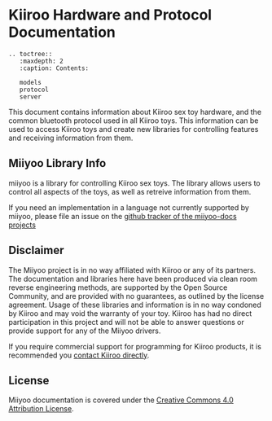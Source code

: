 # Kiiroo Hardware and Protocol Documentation

```eval_rst
.. toctree::
   :maxdepth: 2
   :caption: Contents:

   models
   protocol
   server
 ```

This document contains information about Kiiroo sex toy hardware, and
the common bluetooth protocol used in all Kiiroo toys. This
information can be used to access Kiiroo toys and create new
libraries for controlling features and receiving information from
them.

## Miiyoo Library Info

miiyoo is a library for controlling Kiiroo sex toys. The library
allows users to control all aspects of the toys, as well as retreive
information from them.

If you need an implementation in a language not currently supported by
miiyoo, please file an issue on the [github tracker of the
miiyoo-docs projects](http://github.com/metafetish/miiyoo-docs/issues)

## Disclaimer

The Miiyoo project is in no way affiliated with Kiiroo or any of its
partners. The documentation and libraries here have been produced via
clean room reverse engineering methods, are supported by the Open
Source Community, and are provided with no guarantees, as outlined by
the license agreement. Usage of these libraries and information is in
no way condoned by Kiiroo and may void the warranty of your toy.
Kiiroo has had no direct participation in this project and will not be
able to answer questions or provide support for any of the Miiyoo
drivers.

If you require commercial support for programming for Kiiroo products,
it is recommended
you [contact Kiiroo directly](https://www.kiiroo.com/contact/).

## License

Miiyoo documentation is covered under
the
[Creative Commons 4.0 Attribution License](https://creativecommons.org/licenses/by/4.0/).
